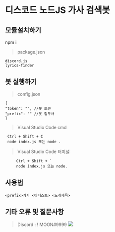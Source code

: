 # 디스코드 노드JS 가사 검색봇

## 모듈설치하기
npm i
> package.json

    discord.js
    lyrics-finder

## 봇 실행하기
> config.json

    {
    "token": "", //봇 토큰
    "prefix": "" //봇 접두사
    }   

> Visual Studio Code 
> cmd

     Ctrl + Shift + C 
     node index.js 또는 node .
 > Visual Studio Code 터미널
     
         Ctrl + Shift + `
         node index.js 또는 node.
## 사용법
    <prefix>가사 <아티스트> <노래제목>

## 기타 오류 및 질문사항

> Discord : ! MOON#9999
<a href="https://discord.gg/XnAqJW2huv" target="_blank"><img src="https://img.shields.io/badge/Discord-5865F2?style=flat-square&logo=Discord&logoColor=white"/></a>
